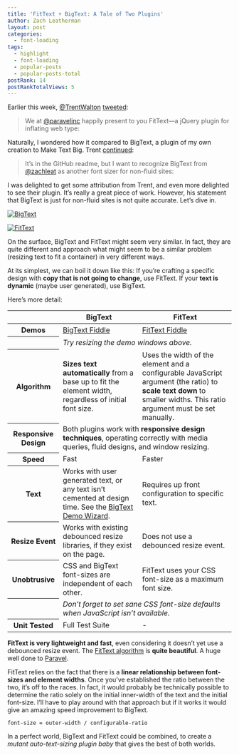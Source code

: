 ```yaml
---
title: 'FitText + BigText: A Tale of Two Plugins'
author: Zach Leatherman
layout: post
categories:
  - font-loading
tags:
  - highlight
  - font-loading
  - popular-posts
  - popular-posts-total
postRank: 14
postRankTotalViews: 5
---
```


Earlier this week, [@TrentWalton][1] [tweeted][2]:

 [1]: http://twitter.com/trentwalton
 [2]: http://twitter.com/TrentWalton/status/67972022776508416

> We at [@paravelinc][3] happily present to you FitText—a jQuery plugin for inflating web type: 

 [3]: http://twitter.com/paravelinc

Naturally, I wondered how it compared to BigText, a plugin of my own creation to Make Text Big. Trent [continued][4]:

 [4]: http://twitter.com/TrentWalton/status/67989004427079682

> It’s in the GitHub readme, but I want to recognize BigText from [@zachleat][5] as another font sizer for non-fluid sites: 

 [5]: http://twitter.com/zachleat

I was delighted to get some attribution from Trent, and even more delighted to see their plugin. It’s really a great piece of work. However, his statement that BigText is just for non-fluid sites is not quite accurate. Let’s dive in.

[![][7img]][7]

 [7]: http://www.zachleat.com/web/bigtext-makes-text-big/
 [7img]: /web/wp-content/uploads/2011/05/Screen-shot-2011-05-12-at-11.05.26-PM.png "BigText"

[![][fittextimg]][fittext]

 [fittext]: http://fittextjs.com/
 [fittextimg]: /web/wp-content/uploads/2011/05/Screen-shot-2011-05-12-at-11.10.01-PM.png "FitText"

On the surface, BigText and FitText might seem very similar. In fact, they are quite different and approach what might seem to be a similar problem (resizing text to fit a container) in very different ways.

At its simplest, we can boil it down like this: If you’re crafting a specific design with **copy that is not going to change**, use FitText. If your **text is dynamic** (maybe user generated), use BigText.

Here’s more detail:

<table>
<thead>
<tr>
<th>&#160;</th>
<th>BigText</th>
<th>FitText</th>
</tr>
</thead>
<tbody>
<tr>
<th>Demos</th>
<td><a href="http://jsfiddle.net/zachleat/anJpE/">BigText Fiddle</a></td>
<td><a href="http://jsfiddle.net/zachleat/ExhDC/">FitText Fiddle</a></td>
</tr>
<tr>
<th>&#160;</th>
<td colspan="2"><em>Try resizing the demo windows above.</em></td>
</tr>
<tr>
<th>Algorithm</th>
<td><strong>Sizes text automatically</strong> from a base up to fit the element width, regardless of initial font size.</td>
<td>Uses the width of the element and a configurable JavaScript argument (the ratio) to <strong>scale text down</strong> to smaller widths. This ratio argument must be set manually.</td>
</tr>
<tr>
<th>Responsive Design</th>
<td colspan="2">Both plugins work with <strong>responsive design techniques</strong>, operating correctly with media queries, fluid designs, and window resizing.</td>
</tr>
<tr>
<th>Speed</th>
<td>Fast</td>
<td>Faster</td>
</tr>
<tr>
<th>Text</th>
<td>Works with user generated text, or any text isn&#8217;t cemented at design time. See the <a href="http://www.zachleat.com/bigtext/demo/">BigText Demo Wizard</a>.</td>
<td>Requires up front configuration to specific text.</td>
</tr>
<tr>
<th>Resize Event</th>
<td>Works with existing debounced resize libraries, if they exist on the page.</td>
<td>Does not use a debounced resize event.</td>
</tr>
<tr>
<th>Unobtrusive</th>
<td>CSS and BigText font-sizes are independent of each other.</td>
<td>FitText uses your CSS font-size as a maximum font size.</td>
</tr>
<tr>
<th>&#160;</th>
<td colspan="2"><em>Don&#8217;t forget to set sane CSS font-size defaults when JavaScript isn&#8217;t available.</em></td>
</tr>
<tr>
<th>Unit Tested</th>
<td>Full Test Suite</td>
<td>-</td>
</tr>
</tbody>
</table>


**FitText is very lightweight and fast**, even considering it doesn’t yet use a debounced resize event. The [FitText algorithm][11] is **quite beautiful**. A huge well done to [Paravel][12].

 [8]: http://jsfiddle.net/zachleat/anJpE/
 [9]: http://jsfiddle.net/zachleat/ExhDC/
 [10]: http://www.zachleat.com/bigtext/demo/
 [11]: https://github.com/davatron5000/FitText.js/blob/master/jquery.fittext.js
 [12]: http://paravelinc.com/

FitText relies on the fact that there is a **linear relationship between font-sizes and element widths**. Once you’ve established the ratio between the two, it’s off to the races. In fact, it would probably be technically possible to determine the ratio solely on the initial inner-width of the text and the initial font-size. I’ll have to play around with that approach but if it works it would give an amazing speed improvement to BigText.

`font-size = outer-width / configurable-ratio`

In a perfect world, BigText and FitText could be combined, to create a *mutant auto-text-sizing plugin baby* that gives the best of both worlds.
